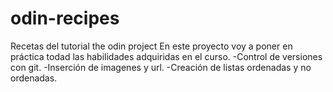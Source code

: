 # odin-recipes
Recetas del tutorial the odin project
En este proyecto voy a poner en práctica todad las habilidades adquiridas en el curso.
    -Control de versiones con git.
    -Inserción de imagenes y url.
    -Creación de listas ordenadas y no ordenadas.